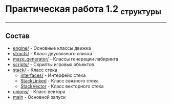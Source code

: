 # Практическая работа 1.2 <sub>структуры</sub>
____

## Состав

- [engine/](engine) - Основные классы движка
- [structs/](List) - Класс двусвязного списка
- [maze_generator/](maze_generator) - Классы генерации лабиринта
- [scripts/](scripts) - Скрипты игровых объектов
- [stack/](stack) - Класс стека
  - [interfaces/](stack/interfaces) - Интерфейс стека
  - [StackLinked](stack/StackLinked.h) - Класс связного стека 
  - [StackVector](stack/StackVector.hpp) - Класс векторного стека 
- [unions/](vector) - Класс вектора
- [main](main.cpp) - Основной запуск
